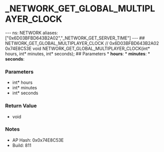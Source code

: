 # _NETWORK_GET_GLOBAL_MULTIPLAYER_CLOCK

--- ns: NETWORK aliases: ["0x6D03BFBD643B2A02","_NETWORK_GET_SERVER_TIME"] --- ## NETWORK_GET_GLOBAL_MULTIPLAYER_CLOCK  // 0x6D03BFBD643B2A02 0x74E8C53E void NETWORK_GET_GLOBAL_MULTIPLAYER_CLOCK(int* hours, int* minutes, int* seconds);  ## Parameters * **hours**: * **minutes**: * **seconds**:

### Parameters
* int* hours
* int* minutes
* int* seconds

### Return Value
* void

### Notes
* AP Hash: 0x0x74E8C53E
* Build: 811

